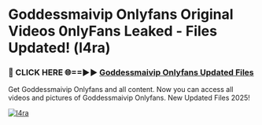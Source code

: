 # Goddessmaivip Onlyfans Original Videos 0nlyFans Leaked - Files Updated! (l4ra)

<h3>🔴 CLICK HERE 🌐==►► <a href="https://tinyurl.com/ehrbuxhb" rel="nofollow">Goddessmaivip Onlyfans Updated Files</a></h3>

Get Goddessmaivip Onlyfans and all content. Now you can access all videos and pictures of Goddessmaivip Onlyfans. New Updated Files 2025!

[![l4ra](https://i.imgur.com/lVYEuWS.gif)](https://tinyurl.com/ehrbuxhb)
